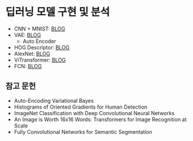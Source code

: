 # 딥러닝 모델 구현 및 분석

- CNN + MNIST: [BLOG](https://denev6.github.io/computer-vision/2022/12/15/cnn.html)
- VAE: [BLOG](https://denev6.github.io/computer-vision/2025/01/29/vae.html)
  - Auto Encoder
- HOG Descriptor: [BLOG](https://denev6.github.io/paper-review/2025/01/27/hog.html)
- AlexNet: [BLOG](https://denev6.github.io/paper-review/2025/01/31/alexnet.html)
- ViTransformer: [BLOG](https://denev6.github.io/paper-review/2025/02/06/vit.html)
- FCN: [BLOG](https://denev6.github.io/computer-vision/2025/02/08/fcn.html)

## 참고 문헌

- Auto-Encoding Variational Bayes
- Histograms of Oriented Gradients for Human Detection
- ImageNet Classification with Deep Convolutional Neural Networks
- An Image is Worth 16x16 Words: Transformers for Image Recognition at Scale
- Fully Convolutional Networks for Semantic Segmentation
